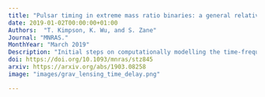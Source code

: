 ```yaml
---
title: "Pulsar timing in extreme mass ratio binaries: a general relativistic approach"
date: 2019-01-02T00:00:00+01:00
Authors:  "T. Kimpson, K. Wu, and S. Zane"
Journal: "MNRAS."
MonthYear: "March 2019"
Description: "Initial steps on computationally modelling the time-frequency signal from PSR-BH systems. Such a framework is necessary to both inform the detection of a PSR-BH system and to use these systems for tests of fundamental physics and astrophysics."
doi: https://doi.org/10.1093/mnras/stz845
arxiv: https://arxiv.org/abs/1903.08258
image: "images/grav_lensing_time_delay.png"

---
```

